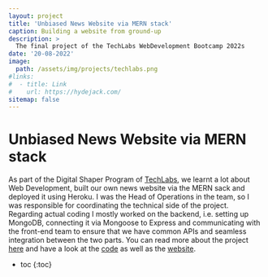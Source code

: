 ```yaml
---
layout: project
title: 'Unbiased News Website via MERN stack'
caption: Building a website from ground-up
description: >
  The final project of the TechLabs WebDevelopment Bootcamp 2022s
date: '20-08-2022'
image: 
  path: /assets/img/projects/techlabs.png
#links:
#  - title: Link
#    url: https://hydejack.com/
sitemap: false
---
```


# Unbiased News Website via MERN stack

As part of the Digital Shaper Program of [TechLabs](https://techlabs.org/), we learnt a lot about Web Development, built our own news website via the MERN sack and deployed it using Heroku. I was the Head of Operations in the team, so I was responsible for coordinating the technical side of the project. Regarding actual coding I mostly worked on the backend, i.e. setting up MongoDB, connecting it via Mongoose to Express and communicating with the front-end team to ensure that we have common APIs and seamless integration between the two parts. You can read more about the project [here](https://techlabsdus.medium.com/athena-delta-news-search-engine-1c93b40fda6c) and have a look at the [code](https://github.com/kierandidi/news_search_engine) as well as the [website](https://athena-delta.herokuapp.com/).



* toc
{:toc}



